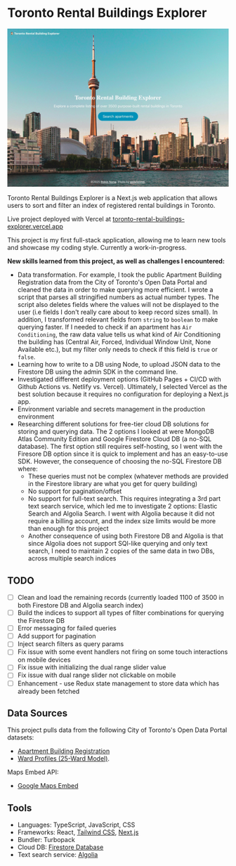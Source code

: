 # Toronto Rental Buildings Explorer

![Landing page](./public/home-page-screenshot.jpg)

Toronto Rental Buildings Explorer is a Next.js web application that allows users to sort and filter an index of registered rental buildings in Toronto.

Live project deployed with Vercel at [toronto-rental-buildings-explorer.vercel.app](https://toronto-rental-buildings-explorer.vercel.app/)

This project is my first full-stack application, allowing me to learn new tools and showcase my coding style. Currently a work-in-progress.

**New skills learned from this project, as well as challenges I encountered:**

  - Data transformation. For example, I took the public Apartment Building Registration data from the City of Toronto's Open Data Portal and cleaned the data in order to make querying more efficient. I wrote a script that parses all stringified numbers as actual number types. The script also deletes fields where the values will not be displayed to the user (i.e fields I don't really care about to keep record sizes small). In addition, I transformed relevant fields from `string` to `boolean` to make querying faster. If I needed to check if an apartment has `Air Conditioning`, the raw data value tells us what kind of Air Conditioning the building has (Central Air, Forced, Individual Window Unit, None Available etc.), but my filter only needs to check if this field is `true` or `false`.
  - Learning how to write to a DB using Node, to upload JSON data to the Firestore DB using the admin SDK in the command line.
  - Investigated different deployment options (GitHub Pages + CI/CD with Github Actions vs. Netlify vs. Vercel). Ultimately, I selected Vercel as the best solution because it requires no configuration for deploying a Next.js app.
  - Environment variable and secrets management in the production environment
  - Researching different solutions for free-tier cloud DB solutions for storing and querying data. The 2 options I looked at were MongoDB Atlas Community Edition and Google Firestore Cloud DB (a no-SQL database). The first option still requires self-hosting, so I went with the Firesore DB option since it is quick to implement and has an easy-to-use SDK. However, the consequence of choosing the no-SQL Firestore DB where:
      - These queries must not be complex (whatever methods are provided in the Firestore library are what you get for query building)
      - No support for pagination/offset
      - No support for full-text search. This requires integrating a 3rd part text search service, which led me to investigate 2 options: Elastic Search and Algolia Search. I went with Algolia because it did not require a billing account, and the index size limits would be more than enough for this project
      - Another consequence of using both Firestore DB and Algolia is that since Algolia does not support SQl-like querying and only text search, I need to maintain 2 copies of the same data in two DBs, across multiple search indices


## TODO
- [ ] Clean and load the remaining records (currently loaded 1100 of 3500 in both Firestore DB and Algolia search index)
- [ ] Build the indices to support all types of filter combinations for querying the Firestore DB
- [ ] Error messaging for failed queries
- [ ] Add support for pagination
- [ ] Inject search filters as query params
- [ ] Fix issue with some event handlers not firing on some touch interactions on mobile devices
- [ ] Fix issue with initializing the dual range slider value
- [ ] Fix issue with dual range slider not clickable on mobile
- [ ] Enhancement - use Redux state management to store data which has already been fetched

## Data Sources

This project pulls data from the following City of Toronto's Open Data Portal datasets:

- [Apartment Building Registration](https://open.toronto.ca/dataset/apartment-building-registration/)
- [Ward Profiles (25-Ward Model)](https://open.toronto.ca/dataset/ward-profiles-25-ward-model/).

Maps Embed API:

- [Google Maps Embed](https://developers.google.com/maps/documentation/embed/get-started)

## Tools

- Languages: TypeScript, JavaScript, CSS
- Frameworks: React, [Tailwind CSS](https://tailwindcss.com), [Next.js](https://nextjs.org/docs)
- Bundler: Turbopack
- Cloud DB: [Firestore Database](https://firebase.google.com/docs/firestore)
- Text search service: [Algolia](https://www.algolia.com/doc/api-client/javascript/getting-started/#install)
